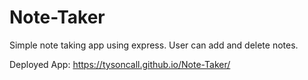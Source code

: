 # Note-Taker
Simple note taking app using express. 
User can add and delete notes.

Deployed App: https://tysoncall.github.io/Note-Taker/